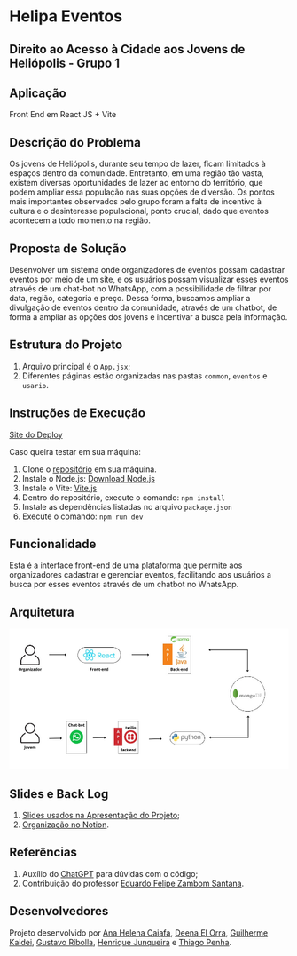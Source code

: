 # Helipa Eventos

## Direito ao Acesso à Cidade aos Jovens de Heliópolis - Grupo 1

## Aplicação

Front End em React JS + Vite

## Descrição do Problema

Os jovens de Heliópolis, durante seu tempo de lazer, ficam limitados à espaços dentro da comunidade. Entretanto, em uma região tão vasta, existem diversas oportunidades de lazer ao entorno do território, que podem ampliar essa população nas suas opções de diversão. Os pontos mais importantes observados pelo grupo foram a falta de incentivo à cultura e o desinteresse populacional, ponto crucial, dado que eventos acontecem a todo momento na região.

## Proposta de Solução

Desenvolver um sistema onde organizadores de eventos possam cadastrar eventos por meio de um site, e os usuários possam visualizar esses eventos através de um chat-bot no WhatsApp, com a possibilidade de filtrar por data, região, categoria e preço. Dessa forma, buscamos ampliar a divulgação de eventos dentro da comunidade, através de um chatbot, de forma a ampliar as opções dos jovens e incentivar a busca pela informação.

## Estrutura do Projeto

1. Arquivo principal é o `App.jsx`;
2. Diferentes páginas estão organizadas nas pastas `common`, `eventos` e `usario`.

## Instruções de Execução

[Site do Deploy](https://acesso-1-front.vercel.app/)

Caso queira testar em sua máquina:

1. Clone o [repositório](https://github.com/insper-classroom/acesso-1-front.git) em sua máquina.
2. Instale o Node.js: [Download Node.js](https://nodejs.org/en/download/prebuilt-binaries)
3. Instale o Vite: [Vite.js](https://vitejs.dev/)
4. Dentro do repositório, execute o comando: `npm install`
5. Instale as dependências listadas no arquivo `package.json`
6. Execute o comando: `npm run dev`

## Funcionalidade

Esta é a interface front-end de uma plataforma que permite aos organizadores cadastrar e gerenciar eventos, facilitando aos usuários a busca por esses eventos através de um chatbot no WhatsApp.

## Arquitetura

![Alt Text](photos/arquitetura.jpeg)

## Slides e Back Log

1. [Slides usados na Apresentação do Projeto](https://www.canva.com/design/DAGHde_rdRk/5zpKa41VQEeIy4j-Ag62dw/edit?utm_content=DAGHde_rdRk&utm_campaign=designshare&utm_medium=link2&utm_source=sharebutton);
2. [Organização no Notion](https://www.notion.so/Helipa-Eventos-c256e1219d024f8a9d281c8283d464b7).

## Referências

1. Auxílio do [ChatGPT](https://chatgpt.com/) para dúvidas com o código;
2. Contribuição do professor [Eduardo Felipe Zambom Santana](https://github.com/ezambomsantana).


## Desenvolvedores

Projeto desenvolvido por [Ana Helena Caiafa](https://github.com/anahc3), [Deena El Orra](https://github.com/DeenaElOrra), [Guilherme Kaidei](https://github.com/guikaidei), [Gustavo Ribolla](https://github.com/ribollequis87), [Henrique Junqueira](https://github.com/henriquemjf) e [Thiago Penha](https://github.com/tpenha05).